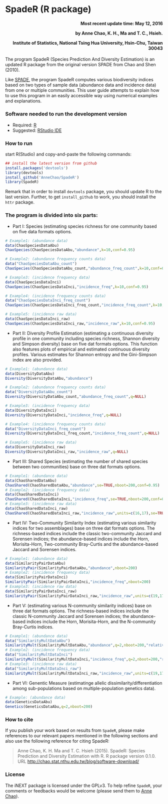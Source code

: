 <!-- README.md is generated from README.Rmd. Please edit that file -->



SpadeR (R package)
=====
<h4 style="text-align: right;">Most recent update time: May 12, 2016    

by Anne Chao, K. H., Ma and T. C., Hsieh.

Institute of Statistics, National Tsing Hua University, Hsin-Chu, Taiwan 30043</h4>


The program SpadeR (Species Prediction And Diversity Estimation) is an updated R package from the original version SPADE from Chao and Shen (2010).

Like [SPADE](http://chao.stat.nthu.edu.tw/wordpress/software_download/), the program SpadeR computes various biodiversity indices based on two types of sample data (abundance data and incidence data) from one or multiple communities. This user guide attempts to explain how to use this program in an easily accessible way using numerical examples and explanations.


### Software needed to run the development version

-   Required: [R](https://cran.r-project.org/)
-   Suggested: [RStudio IDE](http://www.rstudio.com/ide/download/)

### How to run
start R(Studio) and copy-and-paste the following commands:


```r
## install the latest version from github
install.packages('devtools')
library(devtools)
install_github('AnneChao/SpadeR')
library(SpadeR)
```

Remark that in order to install `devtools` package, you should update R
to the last version. Further, to get `install_github` to work, you
should install the `httr` package.

### The program is divided into six parts:

- Part I: Species (estimating species richness for one community based on five data formats options.


```r
# Example1: (abundance data)
data(ChaoSpeciesDataAbu)
ChaoSpecies(ChaoSpeciesDataAbu,"abundance",k=10,conf=0.95)

# Example2: (abundance frequency counts data)
data("ChaoSpeciesDataAbu_count")
ChaoSpecies(ChaoSpeciesDataAbu_count,"abundance_freq_count",k=10,conf=0.95)

# Example3: (incidence frequency data)
data(ChaoSpeciesDataInci)
ChaoSpecies(ChaoSpeciesDataInci,"incidence_freq",k=10,conf=0.95)

# Example4: (incidence frequency counts data)
data("ChaoSpeciesDataInci_freq_count")
ChaoSpecies(ChaoSpeciesDataInci_freq_count,"incidence_freq_count",k=10,conf=0.95)

# Example5: (incidence raw data)
data(ChaoSpeciesDataInci_raw)
ChaoSpecies(ChaoSpeciesDataInci_raw,"incidence_raw",k=10,conf=0.95)


```

- Part II: Diversity Profile Estimation (estimating a continuous diversity profile in one community including species richness, Shannon diversity and Simpson diversity) base on five dat formats options. This function also features plots of empirical and estimated continuous diversity profiles. Various estimates for Shannon entropy and the Gini-Simpson index are also provided. 

```r
# Example1: (abundance data)
data(DiversityDataAbu)
Diversity(DiversityDataAbu,"abundance")

# Example2: (abundance frequency counts data)
data("DiversityDataAbu_count")
Diversity(DiversityDataAbu_count,"abundance_freq_count",q=NULL)

# Example3: (incidence frequency data)
data(DiversityDataInci)
Diversity(DiversityDataInci,"incidence_freq",q=NULL)

# Example4: (incidence frequency counts data)
data("DiversityDataInci_freq_count")
Diversity(DiversityDataInci_freq_count,"incidence_freq_count",q=NULL)

# Example5: (incidence raw data)
data(DiversityDataInci_raw)
Diversity(DiversityDataInci_raw,"incidence_raw",q=NULL)

```



- Part III: Shared Species (estimating the number of shared species between two communities) base on three dat formats options.

```r
# Example1: (abundance data)
data(ChaoSharedDataAbu)
ChaoShared(ChaoSharedDataAbu,"abundance",se=TRUE,nboot=200,conf=0.95)
# Example2: (incidence frequency data)
data(ChaoSharedDataInci)
ChaoShared(ChaoSharedDataInci,"incidence_freq",se=TRUE,nboot=200,conf=0.95)
# Example3: (incidence raw data)
data(ChaoSharedDataInci_raw)
ChaoShared(ChaoSharedDataInci_raw,"incidence_raw",units=c(16,17),se=TRUE,nboot=200,conf=0.95)

```

- Part IV: Two-Community Similarity Index (estimating various similarity indices for two assemblages) base on three dat formats options. The richness-based indices include the classic two-community Jaccard and Sorensen indices; the abundance-based indices include the Horn, Morisita-Horn, Two-community Bray-Curtis and the abundance-based Jaccard and Sorensen indices.


```r
# Example1: (abundance data)
data(SimilarityPairDataAbu)
SimilarityPair(SimilarityPairDataAbu,"abundance",nboot=200)
# Example2: (incidence frequency data)
data(SimilarityPairDataInci)
SimilarityPair(SimilarityPairDataInci,"incidence_freq",nboot=200)
# Example3: (incidence raw data)
data(SimilarityPairDataInci_raw)
SimilarityPair(SimilarityPairDataInci_raw,"incidence_raw",units=c(19,17),nboot=200)
```

- Part V: (estimating various N-community similarity indices) base on three dat formats options. The richness-based indices include the classic N-community Jaccard and Sorensen indices; the abundance-based indices include the Horn, Morisita-Horn, and the N-community Bray-Curtis indices.


```r
# Example1: (abundance data)
data("SimilarityMultDataAbu")
SimilarityMult(SimilarityMultDataAbu,"abundance",q=2,nboot=200,"relative")
# Example2: (incidence frequency data)
data("SimilarityMultDataInci")
SimilarityMult(SimilarityMultDataInci,"incidence_freq",q=2,nboot=200,"relative")
# Example3: (incidence raw data)
data("SimilarityMultDataInci_raw")
SimilarityMult(SimilarityMultDataInci_raw,"incidence_raw",units=c(19,17,15),q=2,nboot=200,"relative")
```

- Part VI: Genentic Measure (estimatinge allelic dissimilarity/differentiation among sub-populations based on multiple-population genetics data).


```r
# Example: (abundance data)
data(GeneticsDataAbu)
Genetics(GeneticsDataAbu,q=2,nboot=200)
```

### How to cite

If you publish your work based on results from `SpadeR`, please make references to our relevant papers mentioned in the following sections and also use the following reference for citing SpadeR:

> Anne Chao, K. H. Ma and T. C. Hsieh (2015). SpadeR: Species Prediction and Diversity Estimation with R. R package version 0.1.0. URL http://chao.stat.nthu.edu.tw/blog/software-download/

### License

The iNEXT package is licensed under the GPLv3. To help refine `SpadeR`, your comments or feedbacks would be welcome (please send them to [Anne Chao](chao@stat.nthu.edu.tw)).

